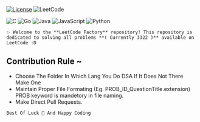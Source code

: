 <p align="center">
  
[![License](https://img.shields.io/github/license/0xhimangshu/discord-http-interaction-bot.svg?style=for-the-badge)](https://github.com/Rudrajiii/leetcode_factory)
![LeetCode](https://img.shields.io/badge/LeetCode-000000?style=for-the-badge&logo=LeetCode&logoColor=#d16c06)

</p>

<p align="center">

![C](https://img.shields.io/badge/c-%2300599C.svg?style=for-the-badge&logo=c&logoColor=white)
![Go](https://img.shields.io/badge/go-%2300ADD8.svg?style=for-the-badge&logo=go&logoColor=white)
![Java](https://img.shields.io/badge/java-%23ED8B00.svg?style=for-the-badge&logo=openjdk&logoColor=white)
![JavaScript](https://img.shields.io/badge/javascript-%23323330.svg?style=for-the-badge&logo=javascript&logoColor=%23F7DF1E)
![Python](https://img.shields.io/badge/python-3670A0?style=for-the-badge&logo=python&logoColor=ffdd54)

</p>


`✨ Welcome to the **LeetCode Factory** repository! This repository is dedicated to solving all problems **( Currently 3322 )** available on LeetCode :D`

## Contribution Rule ~
- Choose The Folder In Which Lang You Do DSA If It Does Not There Make One
- Maintain Proper File Formating (Eg. PROB_ID_QuestionTitle.extension) PROB keyword is mandetory in file naming.
- Make Direct Pull Requests.


```bash
Best Of Luck 🚀 And Happy Coding
```

